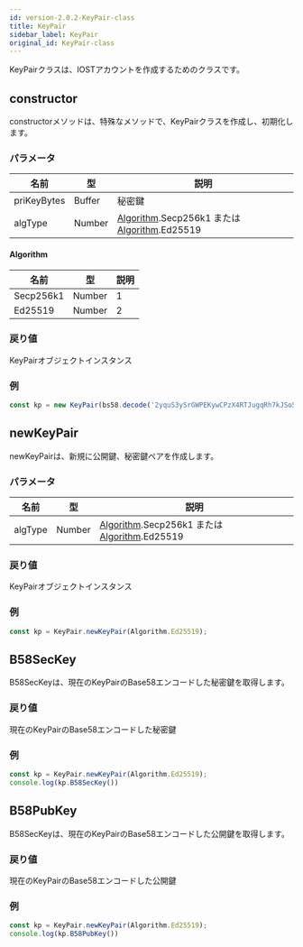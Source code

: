 ```yaml
---
id: version-2.0.2-KeyPair-class
title: KeyPair
sidebar_label: KeyPair
original_id: KeyPair-class
---
```


KeyPairクラスは、IOSTアカウントを作成するためのクラスです。

## constructor
constructorメソッドは、特殊なメソッドで、KeyPairクラスを作成し、初期化します。

### パラメータ
名前             |型       |説明 
----                |--         |--
priKeyBytes |Buffer         | 秘密鍵
algType |Number         | [Algorithm](#algorithm).Secp256k1 または [Algorithm](#algorithm).Ed25519

#### Algorithm
名前             |型       |説明 
----                |--         |--
Secp256k1 |Number         | 1
Ed25519 |Number         | 2

### 戻り値
KeyPairオブジェクトインスタンス

### 例
```javascript
const kp = new KeyPair(bs58.decode('2yquS3ySrGWPEKywCPzX4RTJugqRh7kJSo5aehsLYPEWkUxBWA39oMrZ7ZxuM4fgyXYs2cPwh5n8aNNpH5x2VyK1'));
```

## newKeyPair
newKeyPairは、新規に公開鍵、秘密鍵ペアを作成します。

### パラメータ
名前             |型       |説明 
----                |--         |--
algType |Number         | [Algorithm](#algorithm).Secp256k1 または [Algorithm](#algorithm).Ed25519

### 戻り値
KeyPairオブジェクトインスタンス

### 例
```javascript
const kp = KeyPair.newKeyPair(Algorithm.Ed25519);
```

## B58SecKey
B58SecKeyは、現在のKeyPairのBase58エンコードした秘密鍵を取得します。

### 戻り値
現在のKeyPairのBase58エンコードした秘密鍵

### 例
```javascript
const kp = KeyPair.newKeyPair(Algorithm.Ed25519);
console.log(kp.B58SecKey())
```

## B58PubKey
B58SecKeyは、現在のKeyPairのBase58エンコードした公開鍵を取得します。

### 戻り値
現在のKeyPairのBase58エンコードした公開鍵

### 例
```javascript
const kp = KeyPair.newKeyPair(Algorithm.Ed25519);
console.log(kp.B58PubKey())
```